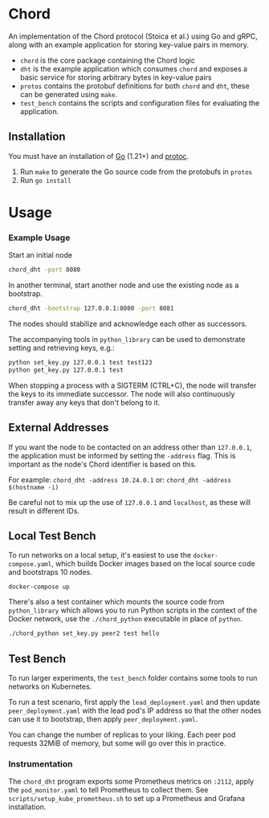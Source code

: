 # Chord
An implementation of the Chord protocol (Stoica et al.) using Go and gRPC, along with an example application for storing key-value pairs in memory.

- `chord` is the core package containing the Chord logic
- `dht` is the example application which consumes `chord` and exposes a basic service for storing arbitrary bytes in key-value pairs
- `protos` contains the protobuf definitions for both `chord` and `dht`, these can be generated using `make`.
- `test_bench` contains the scripts and configuration files for evaluating the application.

## Installation

You must have an installation of [Go](https://go.dev/doc/install) (1.21+) and [protoc](https://grpc.io/docs/protoc-installation/).

1. Run `make` to generate the Go source code from the protobufs in `protos`
2. Run `go install`

# Usage

### Example Usage 
Start an initial node
```bash
chord_dht -port 8080
```
In another terminal, start another node and use the existing node as a bootstrap.
```bash
chord_dht -bootstrap 127.0.0.1:8080 -port 8081
```
The nodes should stabilize and acknowledge each other as successors.

The accompanying tools in `python_library` can be used to demonstrate setting and retrieving keys, e.g.:

```bash
python set_key.py 127.0.0.1 test test123
python get_key.py 127.0.0.1 test
```

When stopping a process with a SIGTERM (CTRL+C), the node will transfer the keys to its immediate successor. The node will also continuously transfer away any keys that don't belong to it.


## External Addresses
If you want the node to be contacted on an address other than `127.0.0.1`, the application must be informed by setting the `-address` flag. This is important as the node's Chord identifier is based on this.

For example:
`chord_dht -address 10.24.0.1`
or: `chord_dht -address $(hostname -i)`

Be careful not to mix up the use of `127.0.0.1` and `localhost`, as these will result in different IDs.

## Local Test Bench
To run networks on a local setup, it's easiest to use the `docker-compose.yaml`, which builds Docker images based on the local source code and bootstraps 10 nodes. 

`docker-compose up`

There's also a test container which mounts the source code from `python_library` which allows you to run Python scripts in the context of the Docker network, use the `./chord_python` executable in place of `python`.

```bash
./chord_python set_key.py peer2 test hello
```



## Test Bench

To run larger experiments, the `test_bench` folder contains some tools to run networks on Kubernetes.

To run a test scenario, first apply the `lead_deployment.yaml` and then update `peer_deployment.yaml` with the lead pod's IP address so that the other nodes can use it to bootstrap, then apply `peer_deployment.yaml`.

You can change the number of replicas to your liking. Each peer pod requests 32MiB of memory, but some will go over this in practice.

### Instrumentation

The `chord_dht` program exports some Prometheus metrics on `:2112`, apply the `pod_monitor.yaml` to tell Prometheus to collect them. See `scripts/setup_kube_prometheus.sh` to set up a Prometheus and Grafana installation.